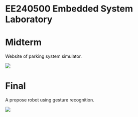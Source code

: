 # EE240500 Embedded System Laboratory

# Midterm
Website of parking system simulator.

![](http://i.imgur.com/v32JA1z.png)

# Final
A propose robot using gesture recognition.

![](http://i.imgur.com/K0s5Rjb.jpg)
